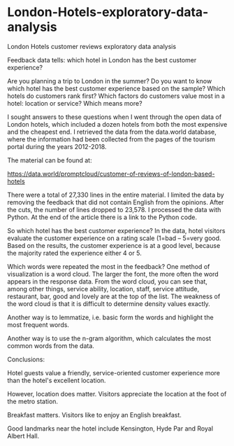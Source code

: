# London-Hotels-exploratory-data-analysis
London Hotels customer reviews exploratory data analysis

Feedback data tells: which hotel in London has the best customer experience?

Are you planning a trip to London in the summer? Do you want to know which hotel has the best customer experience based on the sample? Which hotels do customers rank first? Which factors do customers value most in a hotel: location or service? Which means more?

I sought answers to these questions when I went through the open data of London hotels, which included a dozen hotels from both the most expensive and the cheapest end. I retrieved the data from the data.world database, where the information had been collected from the pages of the tourism portal during the years 2012-2018.

The material can be found at:

https://data.world/promptcloud/customer-of-reviews-of-london-based-hotels

There were a total of 27,330 lines in the entire material. I limited the data by removing the feedback that did not contain English from the opinions. After the cuts, the number of lines dropped to 23,578. I processed the data with Python. At the end of the article there is a link to the Python code.

So which hotel has the best customer experience? In the data, hotel visitors evaluate the customer experience on a rating scale (1=bad – 5=very good. Based on the results, the customer experience is at a good level, because the majority rated the experience either 4 or 5.

Which words were repeated the most in the feedback? One method of visualization is a word cloud. The larger the font, the more often the word appears in the response data. From the word cloud, you can see that, among other things, service ability, location, staff, service attitude, restaurant, bar, good and lovely are at the top of the list. The weakness of the word cloud is that it is difficult to determine density values exactly.

Another way is to lemmatize, i.e. basic form the words and highlight the most frequent words.

Another way is to use the n-gram algorithm, which calculates the most common words from the data.

Conclusions:

Hotel guests value a friendly, service-oriented customer experience more than the hotel's excellent location.

However, location does matter. Visitors appreciate the location at the foot of the metro station.

Breakfast matters. Visitors like to enjoy an English breakfast.

Good landmarks near the hotel include Kensington, Hyde Par and Royal Albert Hall.
